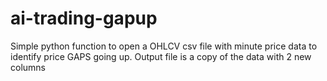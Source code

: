 # ai-trading-gapup
Simple python function to open a OHLCV csv file with minute price data to identify price GAPS going up. Output file is a copy of the data with 2 new columns
